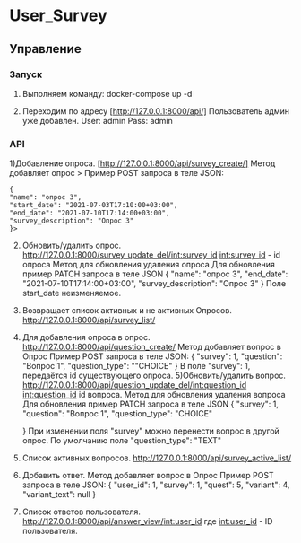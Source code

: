 # User_Survey
## Управление ##
### Запуск ###

1) Выполняем команду:
  docker-compose up -d
  
2) Переходим по адресу
  [http://127.0.0.1:8000/api/]
 Пользователь админ уже добавлен.
    User: admin
    Pass: admin
### API ###

1)Добавление опроса. 
    [http://127.0.0.1:8000/api/survey_create/]
    Метод добавляет опрос
    >
    Пример POST запроса в теле JSON:
    
    {
    "name": "опрос 3",
    "start_date": "2021-07-03T17:10:00+03:00",
    "end_date": "2021-07-10T17:14:00+03:00",
    "survey_description": "Опрос 3"
    }>
2) Обновить/удалить опрос.
    http://127.0.0.1:8000/survey_update_del/<int:survey_id>
    <int:survey_id> - id опроса
    Метод для обновления удаления опроса
    Для обновления пример
    PATCH запроса в теле JSON
    {
    "name": "опрос 3",
    "end_date": "2021-07-10T17:14:00+03:00",
    "survey_description": "Опрос 3"
    }
    Поле start_date неизменяемое.

3)  Возвращает список активных и не активных Опросов.
    http://127.0.0.1:8000/api/survey_list/
   

4) Для добавления опроса в опрос.
    http://127.0.0.1:8000/api/question_create/
    Метод добавляет вопрос в Опрос
    Пример POST запроса в теле JSON:
    {
    "survey": 1,
    "question": "Вопрос 1",
    "question_type": ""CHOICE"
    }
    В поле "survey": 1, передаётся id существующего опроса.
5)Обновить/удалить вопрос.
    http://127.0.0.1:8000/api/question_update_del/<int:question_id>
    <int:question_id> id вопроса.
    Метод для обновления удаления вопроса
    Для обновления пример
    PATCH запроса в теле JSON
    {
    "survey": 1,
    "question": "Вопрос 1",
    "question_type": "CHOICE"

    }
    При изменении поля "survey" можно перенести вопрос в другой опрос.
    По умолчанию поле "question_type": "TEXT"
6) Список активных вопросов.
    http://127.0.0.1:8000/api/survey_active_list/
7) Добавить ответ.
    Метод добавляет вопрос в Опрос
    Пример POST запроса в теле JSON:
    {
    "user_id": 1,
    "survey": 1,
    "quest": 5,
    "variant": 4,
    "variant_text": null
    }
8) Список ответов пользователя.
    http://127.0.0.1:8000/api/answer_view/<int:user_id>
    где <int:user_id> - ID пользователя.
